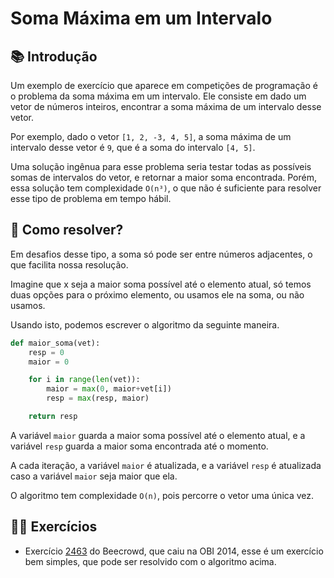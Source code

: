 # Soma Máxima em um Intervalo

## 📚 Introdução

Um exemplo de exercício que aparece em competições de programação é o problema da soma máxima em um intervalo. Ele consiste em dado um vetor de números inteiros, encontrar a soma máxima de um intervalo desse vetor.

Por exemplo, dado o vetor `[1, 2, -3, 4, 5]`, a soma máxima de um intervalo desse vetor é `9`, que é a soma do intervalo `[4, 5]`.

Uma solução ingênua para esse problema seria testar todas as possíveis somas de intervalos do vetor, e retornar a maior soma encontrada. Porém, essa solução tem complexidade `O(n³)`, o que não é suficiente para resolver esse tipo de problema em tempo hábil.

## 🤷 Como resolver?

Em desafios desse tipo, a soma só pode ser entre números adjacentes, o que facilita nossa resolução.

Imagine que x seja a maior soma possível até o elemento atual, só temos duas opções para o próximo elemento, ou usamos ele na soma, ou não usamos.

Usando isto, podemos escrever o algoritmo da seguinte maneira.

```py
def maior_soma(vet):
    resp = 0
    maior = 0

    for i in range(len(vet)):
        maior = max(0, maior+vet[i])
        resp = max(resp, maior)

    return resp
```

A variável `maior` guarda a maior soma possível até o elemento atual, e a variável `resp` guarda a maior soma encontrada até o momento.

A cada iteração, a variável `maior` é atualizada, e a variável `resp` é atualizada caso a variável `maior` seja maior que ela.

O algoritmo tem complexidade `O(n)`, pois percorre o vetor uma única vez.

## 🧑‍🏫 Exercícios

- Exercício [2463](https://www.beecrowd.com.br/judge/pt/problems/view/2463) do Beecrowd, que caiu na OBI 2014, esse é um exercício bem simples, que pode ser resolvido com o algoritmo acima.
